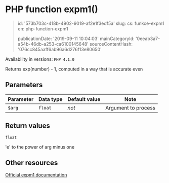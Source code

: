 PHP function expm1()
====================

> id: '573b703c-418b-4902-9019-af2e1f3edf5a'
> slug:
> 	cs: funkce-expm1
> 	en: php-function-expm1
> 
> publicationDate: '2019-09-11 10:04:03'
> mainCategoryId: '0eeab3a7-a54b-46db-a253-ca6100145648'
> sourceContentHash: '076cc845aaff6ab96a6d276f13e80650'

Availability in versions: `PHP 4.1.0`

Returns exp(number) - 1, computed in a way that is accurate even


Parameters
--------------

| Parameter | Data type | Default value | Note |
|-----|-----|-----|-----|
| `$arg` | `float` | *not* | Argument to process |


Return values
----------------

`float`

'e' to the power of arg minus one

Other resources
------------

[Official expm1 documentation](https://www.php.net/manual/en/function.expm1.php)
